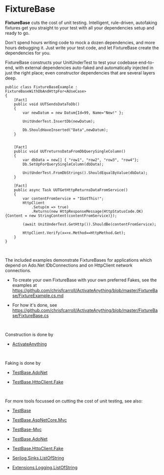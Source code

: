 FixtureBase
===========

**FixtureBase** cuts the cost of unit testing. Intelligent, rule-driven,
autofaking fixtures get you straight to your test with all your dependencies
setup and ready to go.

Don't spend hours writing code to mock a dozen dependencies, and more hours
debugging it. Just write your test code, and let FixtureBase create the
dependencies for you.

FixtureBase constructs your UnitUnderTest to test your codebase end-to-end, with
external dependencies auto-faked and automatically injected in just the right
place; even constructor dependencies that are several layers deep.
 

```
public class FixtureBaseExample : FixtureBaseWithDbAndHttpFor<AUseCase>
{
    [Fact]
    public void UUTSendsDataToDb()
    {
        var newDatum = new Datum{Id=99, Name="New!" };

        UnitUnderTest.InsertDb(newDatum);

        Db.ShouldHaveInserted("Data",newDatum);
    }


    [Fact]
    public void UUTreturnsDataFromDbQuerySingleColumn()
    {
        var dbData = new[] { "row1", "row2", "row3", "row4"};
        Db.SetUpForQuerySingleColumn(dbData);

        UnitUnderTest.FromDbStrings().ShouldEqualByValue(dbData);
    }

    [Fact]
    public async Task UUTGetHttpReturnsDataFromService()
    {
        var contentFromService = "IGotThis!";
        HttpClient
            .Setup(m => true)
            .Returns(new HttpResponseMessage(HttpStatusCode.OK) {Content = new StringContent(contentFromService)});

        (await UnitUnderTest.GetHttp()).ShouldBe(contentFromService);

        HttpClient.Verify(x=>x.Method==HttpMethod.Get);
    }
}
```
 

The included examples demonstrate FixtureBases for applications which depend on
Ado.Net IDbConnections and on HttpClient network connections.

-   To create your own FixtureBase with your own preferred Fakes, see the
    examples at
    <https://github.com/chrisfcarroll/ActivateAnything/blob/master/FixtureBase/FixtureExample.cs.md>

-   For how it's done, see
    <https://github.com/chrisfcarroll/ActivateAnything/blob/master/FixtureBase/FixtureBase.cs>

 

Construction is done by

-   [ActivateAnything](https://www.nuget.org/packages/ActivateAnything)

 

Faking is done by

-   [TestBase.AdoNet](https://www.nuget.org/packages/TestBase.AdoNet)

-   [TestBase.HttpClient.Fake](https://www.nuget.org/packages/TestBase.HttpClient.Fake)

 

For more tools focussed on cutting the cost of unit testing, see also:

-   [TestBase](https://www.nuget.org/packages/TestBase)

-   [TestBase.AspNetCore.Mvc](https://www.nuget.org/packages/TestBase.AspNetCore.Mvc)

-   [TestBase-Mvc](https://www.nuget.org/packages/TestBase-Mvc)

-   [TestBase.AdoNet](https://www.nuget.org/packages/TestBase.AdoNet)

-   [TestBase.HttpClient.Fake](https://www.nuget.org/packages/TestBase.HttpClient.Fake)

-   [Serilog.Sinks.ListOfString](https://www.nuget.org/packages/Serilog.Sinks.Listofstring)

-   [Extensions.Logging.ListOfString](https://www.nuget.org/packages/Extensions.Logging.ListOfString)
